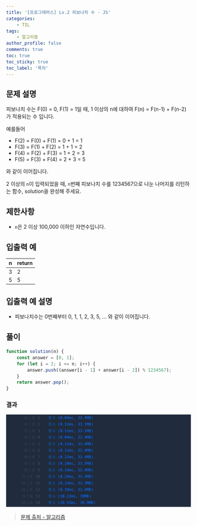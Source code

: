 ```yaml
---
title: '[프로그래머스] Lv.2 피보나치 수 - JS'
categories:
    - TIL
tags:
    - 알고리즘
author_profile: false
comments: true
toc: true
toc_sticky: true
toc_label: '목차'
---
```


## 문제 설명

피보나치 수는 F(0) = 0, F(1) = 1일 때, 1 이상의 n에 대하여 F(n) = F(n-1) + F(n-2) 가 적용되는 수 입니다.

예를들어

-   F(2) = F(0) + F(1) = 0 + 1 = 1
-   F(3) = F(1) + F(2) = 1 + 1 = 2
-   F(4) = F(2) + F(3) = 1 + 2 = 3
-   F(5) = F(3) + F(4) = 2 + 3 = 5

와 같이 이어집니다.

2 이상의 `n`이 입력되었을 때, `n`번째 피보나치 수를 1234567으로 나눈 나머지를 리턴하는 함수, solution을 완성해 주세요.

## 제한사항

-   `n`은 2 이상 100,000 이하인 자연수입니다.

## 입출력 예

| n   | return |
| --- | ------ |
| 3   | 2      |
| 5   | 5      |

## 입출력 예 설명

-   피보나치수는 0번째부터 0, 1, 1, 2, 3, 5, ... 와 같이 이어집니다.

## 풀이

```javascript
function solution(n) {
    const answer = [0, 1];
    for (let i = 2; i <= n; i++) {
        answer.push((answer[i - 1] + answer[i - 2]) % 1234567);
    }
    return answer.pop();
}
```

### 결과

![result1](/assets/images/2023/10/04/algorithm-85-result1.png)

> [문제 출처 - 알고리즘](https://school.programmers.co.kr/learn/courses/30/lessons/12945)
